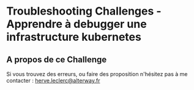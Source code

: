 # Troubleshooting  Challenges - Apprendre à debugger une infrastructure kubernetes



## A propos de ce Challenge

Si vous trouvez des erreurs, ou faire des proposition n'hésitez pas à me contacter : herve.leclerc@alterway.fr
